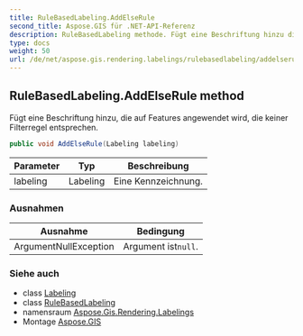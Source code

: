 ```yaml
---
title: RuleBasedLabeling.AddElseRule
second_title: Aspose.GIS für .NET-API-Referenz
description: RuleBasedLabeling methode. Fügt eine Beschriftung hinzu die auf Features angewendet wird die keiner Filterregel entsprechen.
type: docs
weight: 50
url: /de/net/aspose.gis.rendering.labelings/rulebasedlabeling/addelserule/
---
```

## RuleBasedLabeling.AddElseRule method

Fügt eine Beschriftung hinzu, die auf Features angewendet wird, die keiner Filterregel entsprechen.

```csharp
public void AddElseRule(Labeling labeling)
```

| Parameter | Typ | Beschreibung |
| --- | --- | --- |
| labeling | Labeling | Eine Kennzeichnung. |

### Ausnahmen

| Ausnahme | Bedingung |
| --- | --- |
| ArgumentNullException | Argument ist`null`. |

### Siehe auch

* class [Labeling](../../labeling/)
* class [RuleBasedLabeling](../)
* namensraum [Aspose.Gis.Rendering.Labelings](../../rulebasedlabeling/)
* Montage [Aspose.GIS](../../../)


